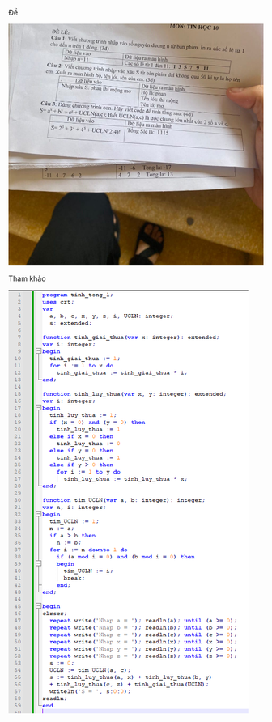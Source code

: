 Đề

![pic_de](https://github.com/NghiLaam/BaiTap_TinHocPhoThongPascalPPython/blob/master/De1/De1.jpg)

Tham khảo

![pic_giai](https://github.com/NghiLaam/BaiTap_TinHocPhoThongPascalPPython/blob/master/De1/Giai1.png)
